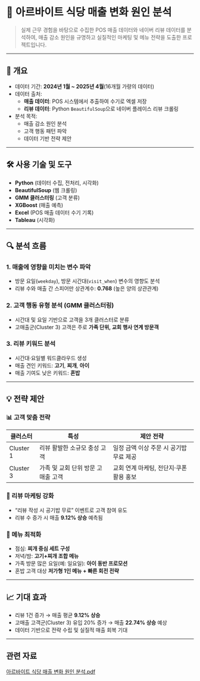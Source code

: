 # 🍜 아르바이트 식당 매출 변화 원인 분석

> 실제 근무 경험을 바탕으로 수집한 POS 매출 데이터와 네이버 리뷰 데이터를 분석하여, 매출 감소 원인을 규명하고 실질적인 마케팅 및 메뉴 전략을 도출한 프로젝트입니다.

---

## 📌 개요

- 데이터 기간: **2024년 1월 ~ 2025년 4월**(16개월 가량의 데이터)
- 데이터 출처:
  - **매출 데이터**: POS 시스템에서 추출하여 수기로 엑셀 저장
  - **리뷰 데이터**: Python `BeautifulSoup`으로 네이버 플레이스 리뷰 크롤링
- 분석 목적:
  - 매출 감소 원인 분석
  - 고객 행동 패턴 파악
  - 데이터 기반 전략 제안

---

## 🛠 사용 기술 및 도구

- **Python** (데이터 수집, 전처리, 시각화)
- **BeautifulSoup** (웹 크롤링)
- **GMM 클러스터링** (고객 분류)
- **XGBoost** (매출 예측)
- **Excel** (POS 매출 데이터 수기 기록)
- **Tableau** (시각화)

---

## 🔍 분석 흐름

### 1. 매출에 영향을 미치는 변수 파악
- 방문 요일(`weekday`), 방문 시간대(`visit_when`) 변수의 영향도 분석
- 리뷰 수와 매출 간 스피어만 상관계수: **0.768** (높은 양의 상관관계)

### 2. 고객 행동 유형 분석 (GMM 클러스터링)
- 시간대 및 요일 기반으로 고객을 3개 클러스터로 분류
- 고매출군(Cluster 3) 고객은 주로 **가족 단위, 교회 행사 연계 방문객**

### 3. 리뷰 키워드 분석
- 시간대·요일별 워드클라우드 생성
- 매출 견인 키워드: **고기**, **찌개**, **아이**
- 매출 기여도 낮은 키워드: **혼밥**

---

## 💡 전략 제안

### 📊 고객 맞춤 전략

| 클러스터 | 특성                             | 제안 전략                                               |
|----------|----------------------------------|---------------------------------------------------------|
| Cluster 1 | 리뷰 활발한 소규모 충성 고객    | 일정 금액 이상 주문 시 공기밥 무료 제공                |
| Cluster 3 | 가족 및 교회 단위 방문 고매출 고객 | 교회 연계 마케팅, 전단지·쿠폰 활용 홍보                |

### 📢 리뷰 마케팅 강화
- “리뷰 작성 시 공기밥 무료” 이벤트로 고객 참여 유도
- 리뷰 수 증가 시 매출 **9.12% 상승** 예측됨

### 🍲 메뉴 최적화
- 점심: **찌개 중심 세트 구성**
- 저녁/밤: **고기+찌개 조합 메뉴**
- 가족 방문 많은 요일(예: 일요일): **아이 동반 프로모션**
- 혼밥 고객 대상 **저가형 1인 메뉴 + 빠른 회전 전략**

---

## 📈 기대 효과

- 리뷰 1건 증가 → 매출 평균 **9.12% 상승**
- 고매출 고객군(Cluster 3) 유입 20% 증가 → 매출 **22.74% 상승** 예상
- 데이터 기반으로 전략 수립 및 실질적 매출 회복 기대

---

## 관련 자료

[아르바이트 식당 매출 변화 원인 분석.pdf](https://github.com/user-attachments/files/20238418/_._._._._.pdf)
